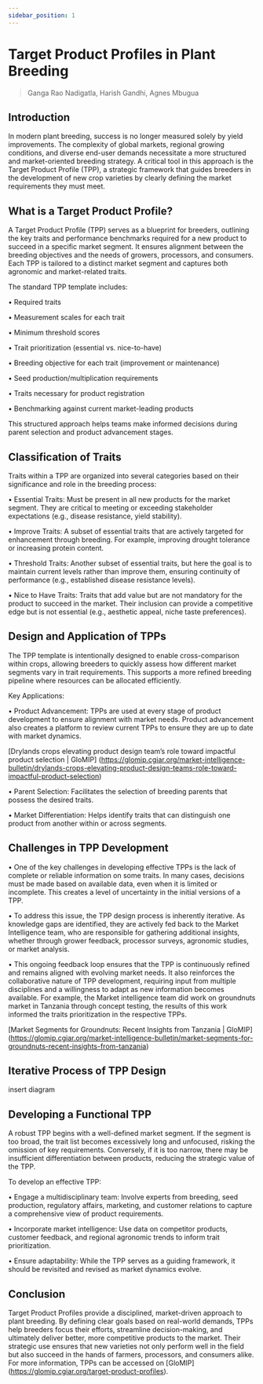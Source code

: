 ```yaml
---
sidebar_position: 1
---
```


# Target Product Profiles in Plant Breeding

> Ganga Rao Nadigatla, Harish Gandhi, Agnes Mbugua

## Introduction

In modern plant breeding, success is no longer measured solely by yield improvements. The complexity of global markets, regional growing conditions, and diverse end-user demands necessitate a more structured and market-oriented breeding strategy. A critical tool in this approach is the Target Product Profile (TPP), a strategic framework that guides breeders in the development of new crop varieties by clearly defining the market requirements they must meet.

## What is a Target Product Profile?

A Target Product Profile (TPP) serves as a blueprint for breeders, outlining the key traits and performance benchmarks required for a new product to succeed in a specific market segment. It ensures alignment between the breeding objectives and the needs of growers, processors, and consumers. Each TPP is tailored to a distinct market segment and captures both agronomic and market-related traits.

The standard TPP template includes:

•	Required traits

•	Measurement scales for each trait

•	Minimum threshold scores

•	Trait prioritization (essential vs. nice-to-have)

•	Breeding objective for each trait (improvement or maintenance)

•	Seed production/multiplication requirements

•	Traits necessary for product registration

•	Benchmarking against current market-leading products

This structured approach helps teams make informed decisions during parent selection and product advancement stages.

## Classification of Traits

Traits within a TPP are organized into several categories based on their significance and role in the breeding process:

•	Essential Traits: Must be present in all new products for the market segment. They are critical to meeting or exceeding stakeholder expectations (e.g., disease resistance, yield stability).

•	Improve Traits: A subset of essential traits that are actively targeted for enhancement through breeding. For example, improving drought tolerance or increasing protein content.

•	Threshold Traits: Another subset of essential traits, but here the goal is to maintain current levels rather than improve them, ensuring continuity of performance (e.g., established disease resistance levels).

•	Nice to Have Traits: Traits that add value but are not mandatory for the product to succeed in the market. Their inclusion can provide a competitive edge but is not essential (e.g., aesthetic appeal, niche taste preferences).

## Design and Application of TPPs

The TPP template is intentionally designed to enable cross-comparison within crops, allowing breeders to quickly assess how different market segments vary in trait requirements. This supports a more refined breeding pipeline where resources can be allocated efficiently.

Key Applications:

•	Product Advancement: TPPs are used at every stage of product development to ensure alignment with market needs. Product advancement also creates a platform to review current TPPs to ensure they are up to date with market dynamics.

[Drylands crops elevating product design team’s role toward impactful product selection | GloMIP]
(https://glomip.cgiar.org/market-intelligence-bulletin/drylands-crops-elevating-product-design-teams-role-toward-impactful-product-selection)

•	Parent Selection: Facilitates the selection of breeding parents that possess the desired traits.

•	Market Differentiation: Helps identify traits that can distinguish one product from another within or across segments.

## Challenges in TPP Development

•	One of the key challenges in developing effective TPPs is the lack of complete or reliable information on some traits. In many cases, decisions must be made based on available data, even when it is limited or incomplete. This creates a level of uncertainty in the initial versions of a TPP.

•	To address this issue, the TPP design process is inherently iterative. As knowledge gaps are identified, they are actively fed back to the Market Intelligence team, who are responsible for gathering additional insights, whether through grower feedback, processor surveys, agronomic studies, or market analysis.

•	This ongoing feedback loop ensures that the TPP is continuously refined and remains aligned with evolving market needs. It also reinforces the collaborative nature of TPP development, requiring input from multiple disciplines and a willingness to adapt as new information becomes available. For example, the Market intelligence team did work on groundnuts market in Tanzania through concept testing, the results of this work informed the traits prioritization in the respective TPPs. 

[Market Segments for Groundnuts: Recent Insights from Tanzania | GloMIP] (https://glomip.cgiar.org/market-intelligence-bulletin/market-segments-for-groundnuts-recent-insights-from-tanzania)

## Iterative Process of TPP Design
insert diagram
 
## Developing a Functional TPP

A robust TPP begins with a well-defined market segment. If the segment is too broad, the trait list becomes excessively long and unfocused, risking the omission of key requirements. Conversely, if it is too narrow, there may be insufficient differentiation between products, reducing the strategic value of the TPP.

To develop an effective TPP:

•	Engage a multidisciplinary team: Involve experts from breeding, seed production, regulatory affairs, marketing, and customer relations to capture a comprehensive view of product requirements.

•	Incorporate market intelligence: Use data on competitor products, customer feedback, and regional agronomic trends to inform trait prioritization.

•	Ensure adaptability: While the TPP serves as a guiding framework, it should be revisited and revised as market dynamics evolve.

## Conclusion

Target Product Profiles provide a disciplined, market-driven approach to plant breeding. By defining clear goals based on real-world demands, TPPs help breeders focus their efforts, streamline decision-making, and ultimately deliver better, more competitive products to the market. Their strategic use ensures that new varieties not only perform well in the field but also succeed in the hands of farmers, processors, and consumers alike.
For more information, TPPs can be accessed on [GloMIP] (https://glomip.cgiar.org/target-product-profiles).
